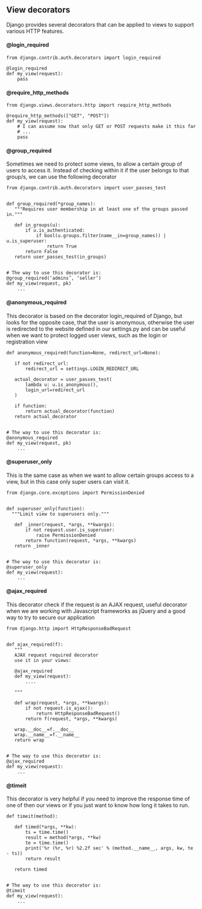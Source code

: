 
## View decorators
Django provides several decorators that can be applied to views to support various HTTP features.

#### @login_required
```
from django.contrib.auth.decorators import login_required

@login_required
def my_view(request):
    pass
```
#### @require_http_methods
```
from django.views.decorators.http import require_http_methods

@require_http_methods(["GET", "POST"])
def my_view(request):
    # I can assume now that only GET or POST requests make it this far
    # ...
    pass
```
#### @group_required

Sometimes we need to protect some views, to allow a certain group of users to access it. Instead of checking within it if the user belongs to that group/s, we can use the following decorator
```
from django.contrib.auth.decorators import user_passes_test


def group_required(*group_names):
   """Requires user membership in at least one of the groups passed in."""

   def in_groups(u):
       if u.is_authenticated:
           if bool(u.groups.filter(name__in=group_names)) | u.is_superuser:
               return True
       return False
   return user_passes_test(in_groups)


# The way to use this decorator is:
@group_required(‘admins’, ‘seller’)
def my_view(request, pk)
    ...
```
#### @anonymous_required

This decorator is based on the decorator login_required of Django, but looks for the opposite case, that the user is anonymous, otherwise the user is redirected to the website defined in our settings.py and can be useful when we want to protect logged user views, such as the login or registration view
```
def anonymous_required(function=None, redirect_url=None):

   if not redirect_url:
       redirect_url = settings.LOGIN_REDIRECT_URL

   actual_decorator = user_passes_test(
       lambda u: u.is_anonymous(),
       login_url=redirect_url
   )

   if function:
       return actual_decorator(function)
   return actual_decorator


# The way to use this decorator is:
@anonymous_required
def my_view(request, pk)
    ...
```
#### @superuser_only

This is the same case as when we want to allow certain groups access to a view, but in this case only super users can visit it.
```
from django.core.exceptions import PermissionDenied


def superuser_only(function):
  """Limit view to superusers only."""

   def _inner(request, *args, **kwargs):
       if not request.user.is_superuser:
           raise PermissionDenied           
       return function(request, *args, **kwargs)
   return _inner


# The way to use this decorator is:
@superuser_only
def my_view(request):
    ...
```
#### @ajax_required

This decorator check if the request is an AJAX request, useful decorator when we are working with Javascript frameworks as jQuery and a good way to try to secure our application
```
from django.http import HttpResponseBadRequest


def ajax_required(f):
   """
   AJAX request required decorator
   use it in your views:

   @ajax_required
   def my_view(request):
       ....

   """   

   def wrap(request, *args, **kwargs):
       if not request.is_ajax():
           return HttpResponseBadRequest()
       return f(request, *args, **kwargs)

   wrap.__doc__=f.__doc__
   wrap.__name__=f.__name__
   return wrap


# The way to use this decorator is:
@ajax_required
def my_view(request):
    ...
```
#### @timeit

This decorator is very helpful if you need to improve the response time of one of then our views or if you just want to know how long it takes to run.
```
def timeit(method):

   def timed(*args, **kw):
       ts = time.time()
       result = method(*args, **kw)
       te = time.time()
       print('%r (%r, %r) %2.2f sec' % (method.__name__, args, kw, te - ts))
       return result

   return timed


# The way to use this decorator is:
@timeit
def my_view(request):
    ...

```

